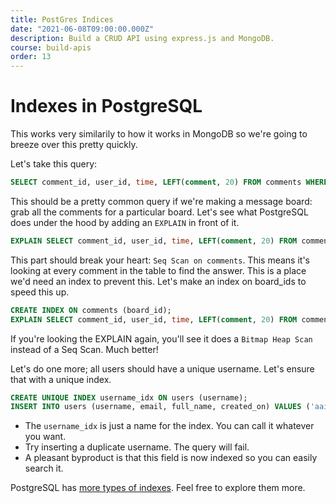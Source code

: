 ```yaml
---
title: PostGres Indices
date: "2021-06-08T09:00:00.000Z"
description: Build a CRUD API using express.js and MongoDB.
course: build-apis
order: 13
---
```


# Indexes in PostgreSQL

This works very similarily to how it works in MongoDB so we're going to breeze over this pretty quickly.

Let's take this query:

```sql
SELECT comment_id, user_id, time, LEFT(comment, 20) FROM comments WHERE board_id = 39 ORDER BY time DESC LIMIT 40;
```

This should be a pretty common query if we're making a message board: grab all the comments for a particular board. Let's see what PostgreSQL does under the hood by adding an `EXPLAIN` in front of it.

```sql
EXPLAIN SELECT comment_id, user_id, time, LEFT(comment, 20) FROM comments WHERE board_id = 39 ORDER BY time DESC LIMIT 40;
```

This part should break your heart: `Seq Scan on comments`. This means it's looking at every comment in the table to find the answer. This is a place we'd need an index to prevent this. Let's make an index on board\_ids to speed this up.

```sql
CREATE INDEX ON comments (board_id);
EXPLAIN SELECT comment_id, user_id, time, LEFT(comment, 20) FROM comments WHERE board_id = 39 ORDER BY time DESC LIMIT 40; -- run again
```
If you're looking the EXPLAIN again, you'll see it does a `Bitmap Heap Scan` instead of a Seq Scan. Much better!

Let's do one more; all users should have a unique username. Let's ensure that with a unique index.

```sql
CREATE UNIQUE INDEX username_idx ON users (username);
INSERT INTO users (username, email, full_name, created_on) VALUES ('aaizikovj', 'lol@example.com', 'Simoné', NOW()); -- this will fail
```
-   The `username_idx` is just a name for the index. You can call it whatever you want.
-   Try inserting a duplicate username. The query will fail.
-   A pleasant byproduct is that this field is now indexed so you can easily search it.

PostgreSQL has [more types of indexes](https://www.postgresql.org/docs/13.0/indexes.html). Feel free to explore them more.